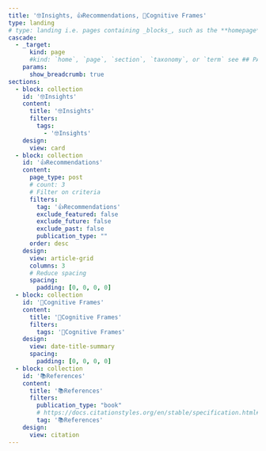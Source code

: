 ```yaml
---
title: '🤓Insights, 👍Recommendations, 🧠Cognitive Frames'
type: landing
# type: landing i.e. pages containing _blocks_, such as the **homepage**
cascade:
  - _target:
      kind: page
      #kind: `home`, `page`, `section`, `taxonomy`, or `term` see ## PAGE  https://gohugo.io/quick-reference/glossary/#page-kind 
    params:
      show_breadcrumb: true
sections:
  - block: collection
    id: '🤓Insights'
    content:
      title: '🤓Insights'
      filters:
        tags:
          - '🤓Insights'
    design:
      view: card
  - block: collection
    id: '👍Recommendations'
    content:
      page_type: post
      # count: 3
      # Filter on criteria
      filters:
        tag: '👍Recommendations'
        exclude_featured: false
        exclude_future: false
        exclude_past: false
        publication_type: ""
      order: desc
    design:
      view: article-grid
      columns: 3
      # Reduce spacing
      spacing:
        padding: [0, 0, 0, 0]
  - block: collection
    id: '🧠Cognitive Frames'
    content:
      title: '🧠Cognitive Frames'
      filters:
        tags: '🧠Cognitive Frames'
    design:
      view: date-title-summary
      spacing:
        padding: [0, 0, 0, 0]
  - block: collection
    id: '📚References'
    content:
      title: '📚References'
      filters:
        publication_type: "book"
        # https://docs.citationstyles.org/en/stable/specification.html#appendix-iii-types
        tag: '📚References'
    design:
      view: citation
---
```



<!-- [🧱 Build your pages with blocks: no-code required! | Hugo Blox Docs](https://docs.hugoblox.com/getting-started/page-builder/#listing-view) -->
<!-- [ default views:  article-grid (with columns); card; citation; date-title-summary] (https://github.com/HugoBlox/hugo-blox-builder/tree/44e75541f7be16116e80e5c71ff98f6997d63fe5/modules/blox-tailwind/layouts/partials/views) -->


<style>
article.prose > h1 {
  font-size: 1.25rem;
  font-weight: 700;
}
</style>